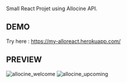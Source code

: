 Small React Projet using Allocine API.

## DEMO
Try here : https://my-alloreact.herokuapp.com/

## PREVIEW 
![allocine_welcome](https://user-images.githubusercontent.com/47571184/59256657-ab33d680-8c34-11e9-9e10-879b6369d000.jpg)
![allocine_upcoming](https://user-images.githubusercontent.com/47571184/59256656-aa9b4000-8c34-11e9-966c-e0d16bac0d15.jpg)

